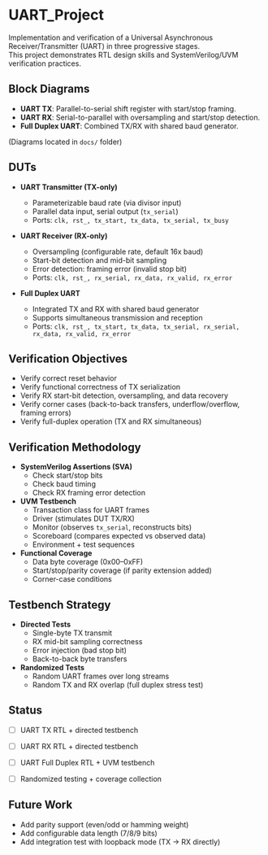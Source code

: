 # UART_Project
Implementation and verification of a Universal Asynchronous Receiver/Transmitter (UART) in three progressive stages.  
This project demonstrates RTL design skills and SystemVerilog/UVM verification practices.  


## Block Diagrams
- **UART TX**: Parallel-to-serial shift register with start/stop framing.
- **UART RX**: Serial-to-parallel with oversampling and start/stop detection.
- **Full Duplex UART**: Combined TX/RX with shared baud generator.  

(Diagrams located in `docs/` folder)

## DUTs
- **UART Transmitter (TX-only)**
  - Parameterizable baud rate (via divisor input)
  - Parallel data input, serial output (`tx_serial`)
  - Ports: `clk, rst_, tx_start, tx_data, tx_serial, tx_busy`

- **UART Receiver (RX-only)**
  - Oversampling (configurable rate, default 16x baud)
  - Start-bit detection and mid-bit sampling
  - Error detection: framing error (invalid stop bit)
  - Ports: `clk, rst_, rx_serial, rx_data, rx_valid, rx_error`

- **Full Duplex UART**
  - Integrated TX and RX with shared baud generator
  - Supports simultaneous transmission and reception
  - Ports: `clk, rst_, tx_start, tx_data, tx_serial, rx_serial, rx_data, rx_valid, rx_error`


## Verification Objectives
- Verify correct reset behavior
- Verify functional correctness of TX serialization
- Verify RX start-bit detection, oversampling, and data recovery
- Verify corner cases (back-to-back transfers, underflow/overflow, framing errors)
- Verify full-duplex operation (TX and RX simultaneous)


## Verification Methodology
- **SystemVerilog Assertions (SVA)**  
  - Check start/stop bits
  - Check baud timing
  - Check RX framing error detection
- **UVM Testbench**  
  - Transaction class for UART frames
  - Driver (stimulates DUT TX/RX)
  - Monitor (observes `tx_serial`, reconstructs bits)
  - Scoreboard (compares expected vs observed data)
  - Environment + test sequences
- **Functional Coverage**  
  - Data byte coverage (0x00–0xFF)
  - Start/stop/parity coverage (if parity extension added)
  - Corner-case conditions


## Testbench Strategy
- **Directed Tests**
  - Single-byte TX transmit
  - RX mid-bit sampling correctness
  - Error injection (bad stop bit)
  - Back-to-back byte transfers
- **Randomized Tests**
  - Random UART frames over long streams
  - Random TX and RX overlap (full duplex stress test)
  
## Status
- [ ] UART TX RTL + directed testbench
- [ ] UART RX RTL + directed testbench
- [ ] UART Full Duplex RTL + UVM testbench
- [ ] Randomized testing + coverage collection


## Future Work
- Add parity support (even/odd or hamming weight)
- Add configurable data length (7/8/9 bits)
- Add integration test with loopback mode (TX → RX directly)
